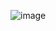 ![image](https://user-images.githubusercontent.com/4681474/154813909-13d13a90-d335-4b5f-8b2e-82322ee44b12.png)

